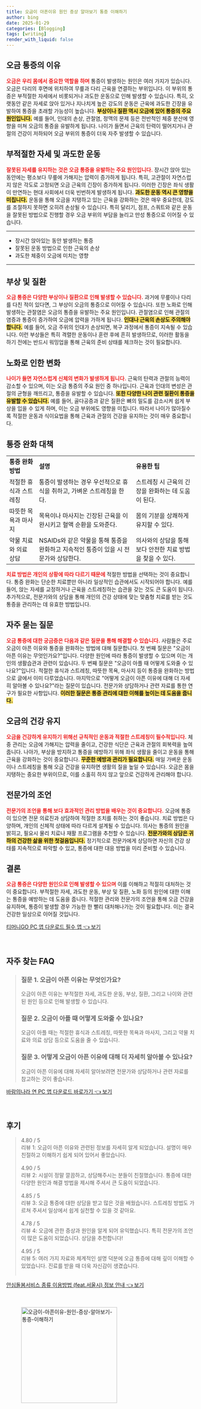 ```yaml
---
title: 오금이 아픈이유 원인 증상 알아보기 통증 이해하기
author: bing
date: 2025-01-29
categories: [Blogging]
tags: [writing]
render_with_liquid: false
---
```



<h2 id='오금_통증의_이유'>오금 통증의 이유</h2>

<p><b><span style="color: #ee2323;">오금은 우리 몸에서 중요한 역할을 하며</span></b> 통증이 발생하는 원인은 여러 가지가 있습니다. 오금은 다리의 후면에 위치하여 무릎과 다리 근육을 연결하는 부위입니다. 이 부위의 통증은 부적절한 자세에서 비롯되거나 과도한 운동으로 인해 발생할 수 있습니다. 특히, 오랫동안 같은 자세로 앉아 있거나 지나치게 높은 강도의 운동은 근육에 과도한 긴장을 유발하여 통증을 초래할 가능성이 높습니다. <b><span style="background-color: #ffe066;">부상이나 질환 역시 오금에 있어 통증의 주요 원인입니다.</span></b> 예를 들어, 인대의 손상, 관절염, 정맥의 문제 등은 전반적인 체중 분산에 영향을 미쳐 오금의 통증을 유발하게 됩니다. 나이가 들면서 근육의 탄력이 떨어지거나 관절의 건강이 저하되어 오금 부위의 통증이 더욱 자주 발생할 수 있습니다.</p>

<h2 id='부적절한_자세와_과도한_운동'>부적절한 자세 및 과도한 운동</h2>

<p><b><span style="color: #ee2323;">잘못된 자세를 유지하는 것은 오금 통증을 유발하는 주요 원인입니다.</span></b> 장시간 앉아 있는 동안에는 평소보다 무릎에 가해지는 압력이 증가하게 됩니다. 특히, 고관절이 자연스럽지 않은 각도로 고정되면 오금 근육의 긴장이 증가하게 됩니다. 이러한 긴장은 좌식 생활이 만연하는 현대 사회에서 더욱 빈번하게 발생하게 됩니다. <b><span style="background-color: #ffe066;">과도한 운동 역시 큰 영향을 미칩니다.</span></b> 운동을 통해 오금을 지탱하고 있는 근육을 강화하는 것은 매우 중요한데, 강도를 조절하지 못하면 오히려 손상될 수 있습니다. 특히 달리기, 점프, 스쿼트와 같은 운동을 잘못된 방법으로 진행할 경우 오금 부위의 부담을 늘리고 만성 통증으로 이어질 수 있습니다.</p>

<hr />

<ul>
    <li>장시간 앉아있는 동안 발생하는 통증</li>
    <li>잘못된 운동 방법으로 인한 근육의 손상</li>
    <li>과도한 체중이 오금에 미치는 영향</li>
</ul>

<hr />

<h2 id='부상과_질환'>부상 및 질환</h2>

<p><b><span style="color: #ee2323;">오금 통증은 다양한 부상이나 질환으로 인해 발생할 수 있습니다.</span></b> 과거에 무릎이나 다리를 다친 적이 있다면, 그 부상이 오금의 통증으로 이어질 수 있습니다. 또한 노화로 인해 발생하는 관절염은 오금의 통증을 유발하는 주요 원인입니다. 관절염으로 인해 관절의 염증과 통증이 증가하여 오금에 압력을 가하게 됩니다. <b><span style="background-color: #ffe066;">인대나 근육의 손상도 주의해야 합니다.</span></b> 예를 들어, 오금 주위의 인대가 손상되면, 복구 과정에서 통증이 지속될 수 있습니다. 이런 부상들은 특히 격렬한 운동이나 훈련 후에 흔히 발생하므로, 이러한 활동을 하기 전에는 반드시 워밍업을 통해 근육의 준비 상태를 체크하는 것이 필요합니다.</p>

<h2 id='노화로_인한_변화'>노화로 인한 변화</h2>

<p><b><span style="color: #ee2323;">나이가 들면 자연스럽게 신체의 변화가 발생하게 됩니다.</span></b> 근육의 탄력과 관절의 능력이 감소할 수 있으며, 이는 오금 통증의 주요 원인 중 하나입니다. 근육과 인대의 변성은 관절의 균형을 깨뜨리고, 통증을 유발할 수 있습니다. <b><span style="background-color: #ffe066;">또한 다양한 나이 관련 질환이 통증을 유발할 수 있습니다.</span></b> 예를 들어, 골다공증과 같은 질환은 뼈의 밀도를 감소시켜 쉽게 부상을 입을 수 있게 하며, 이는 오금 부위에도 영향을 미칩니다. 따라서 나이가 많아질수록 적절한 운동과 식이요법을 통해 근육과 관절의 건강을 유지하는 것이 매우 중요합니다.</p>

<h2 id='통증_완화_대책'>통증 완화 대책</h2>

<table>
    <tr>
        <td><b>통증 완화 방법</b></td>
        <td><b>설명</b></td>
        <td><b>유용한 팁</b></td>
    </tr>
    <tr>
        <td>적절한 휴식과 스트레칭</td>
        <td>통증이 발생하는 경우 우선적으로 휴식을 취하고, 가벼운 스트레칭을 한다.</td>
        <td>스트레칭 시 근육의 긴장을 완화하는 데 도움이 된다.</td>
    </tr>
    <tr>
        <td>따뜻한 목욕과 마사지</td>
        <td>목욕이나 마사지는 긴장된 근육을 이완시키고 혈액 순환을 도와준다.</td>
        <td>몸의 기분을 상쾌하게 유지할 수 있다.</td>
    </tr>
    <tr>
        <td>약물 치료와 의료 상담</td>
        <td>NSAIDs와 같은 약물을 통해 통증을 완화하고 지속적인 통증이 있을 시 전문가와 상담한다.</td>
        <td>의사와의 상담을 통해 보다 안전한 치료 방법을 찾을 수 있다.</td>
    </tr>
</table>

<p><b><span style="color: #ee2323;">치료 방법은 개인의 상황에 따라 다르기 때문에</span></b> 적절한 방법을 선택하는 것이 중요합니다. 통증 완화는 단순한 치료뿐만 아니라 일상적인 습관에서도 시작되어야 합니다. 예를 들어, 앉는 자세를 교정하거나 근육을 스트레칭하는 습관을 갖는 것도 큰 도움이 됩니다. 추가적으로, 전문가와의 상담을 통해 개인의 건강 상태에 맞는 맞춤형 치료를 받는 것도 통증을 관리하는 데 유효한 방법입니다.</p>

<h2 id='자주_묻는_질문'>자주 묻는 질문</h2>

<p><b><span style="color: #ee2323;">오금 통증에 대한 궁금증은 다음과 같은 질문을 통해 해결할 수 있습니다.</span></b> 사람들은 주로 오금이 아픈 이유와 통증을 완화하는 방법에 대해 질문합니다. 첫 번째 질문은 "오금이 아픈 이유는 무엇인가요?"입니다. 다양한 원인에 따라 통증이 발생할 수 있으며 이는 개인의 생활습관과 관련이 있습니다. 두 번째 질문은 "오금이 아플 때 어떻게 도와줄 수 있나요?"입니다. 적절한 휴식과 스트레칭, 따뜻한 목욕, 마사지 등이 통증을 완화하는 방법으로 글에서 이미 다루었습니다. 마지막으로 "어떻게 오금이 아픈 이유에 대해 더 자세히 알아볼 수 있나요?"라는 질문이 있습니다. 전문가와 상담하거나 관련 자료를 통한 연구가 필요한 사항입니다. <b><span style="background-color: #ffe066;">이러한 질문은 통증 관리에 대한 이해를 높이는 데 도움을 줍니다.</span></b></p>

<h2 id='오금의_건강_유지'>오금의 건강 유지</h2>

<p><b><span style="color: #ee2323;">오금을 건강하게 유지하기 위해선 규칙적인 운동과 적절한 스트레칭이 필수적입니다.</span></b> 체중 관리는 오금에 가해지는 압력을 줄이고, 건강한 식단은 근육과 관절의 회복력을 높여줍니다. 나아가, 부상을 방지하고 통증을 예방하기 위해 좌식 생활을 줄이고 운동을 통해 근육을 강화하는 것이 중요합니다. <b><span style="background-color: #ffe066;">꾸준한 예방과 관리가 필요합니다.</span></b> 매일 가벼운 운동이나 스트레칭을 통해 오금 건강을 유지하면 생활의 질을 높일 수 있습니다. 오금은 몸을 지탱하는 중요한 부위이므로, 이를 소홀히 하지 않고 앞으로 건강하게 관리해야 합니다.</p>

<h2 id='전문가의_조언'>전문가의 조언</h2>

<p><b><span style="color: #ee2323;">전문가의 조언을 통해 보다 효과적인 관리 방법을 배우는 것이 중요합니다.</span></b> 오금에 통증이 있으면 전문 의료진과 상담하여 적절한 조치를 취하는 것이 좋습니다. 치료 방법은 다양하며, 개인의 신체적 상태에 따라 다르게 설계될 수 있습니다. 의사는 통증의 원인을 밝히고, 필요시 물리 치료나 재활 프로그램을 추천할 수 있습니다. <b><span style="background-color: #ffe066;">전문가와의 상담은 귀하의 건강한 삶을 위한 첫걸음입니다.</span></b> 정기적으로 전문가에게 상담하면 자신의 건강 상태를 지속적으로 파악할 수 있고, 통증에 대한 대응 방법을 미리 준비할 수 있습니다.</p>

<h2 id='결론'>결론</h2>

<p><b><span style="color: #ee2323;">오금 통증은 다양한 원인으로 인해 발생할 수 있으며</span></b> 이를 이해하고 적절히 대처하는 것이 중요합니다. 부적절한 자세, 과도한 운동, 부상 및 질환, 노화 등의 원인에 대한 이해는 통증을 예방하는 데 도움을 줍니다. 적절한 관리와 전문가의 조언을 통해 오금 건강을 유지하며, 통증이 발생할 경우 가능한 한 빨리 대처해나가는 것이 필요합니다. 이는 결국 건강한 일상으로 이어질 것입니다.</p>


<p><a class="click-button" title="티머니GO PC 앱 다운로드 필수 앱" href="https://greenforu.github.io/posts/%ED%8B%B0%EB%A8%B8%EB%8B%88GO-PC-%EC%95%B1-%EB%8B%A4%EC%9A%B4%EB%A1%9C%EB%93%9C-%ED%95%84%EC%88%98-%EC%95%B1/" rel="dofollow">티머니GO PC 앱 다운로드 필수 앱 👈 보기</a></p><br>
<h2 id='자주_찾는_FAQ'>자주 찾는 FAQ</h2>
<div itemscope="" itemtype="https://schema.org/FAQPage"> 
<blockquote> 
<div itemscope="" itemprop="mainEntity" itemtype="https://schema.org/Question"> 
<h3 itemprop="name">질문 1. 오금이 아픈 이유는 무엇인가요?</h3> 
<div itemscope="" itemprop="acceptedAnswer" itemtype="https://schema.org/Answer"> 
<span itemprop="text"> 
<p>오금이 아픈 이유는 부적절한 자세, 과도한 운동, 부상, 질환, 그리고 나이와 관련된 원인 등으로 인해 발생할 수 있습니다.</p> 
</span> 
</div> 
</div> 

<div itemscope="" itemprop="mainEntity" itemtype="https://schema.org/Question"> 
<h3 itemprop="name">질문 2. 오금이 아플 때 어떻게 도와줄 수 있나요?</h3> 
<div itemscope="" itemprop="acceptedAnswer" itemtype="https://schema.org/Answer"> 
<span itemprop="text"> 
<p>오금이 아플 때는 적절한 휴식과 스트레칭, 따뜻한 목욕과 마사지, 그리고 약물 치료와 의료 상담 등으로 도움을 줄 수 있습니다.</p> 
</span> 
</div> 
</div> 

<div itemscope="" itemprop="mainEntity" itemtype="https://schema.org/Question"> 
<h3 itemprop="name">질문 3. 어떻게 오금이 아픈 이유에 대해 더 자세히 알아볼 수 있나요?</h3> 
<div itemscope="" itemprop="acceptedAnswer" itemtype="https://schema.org/Answer"> 
<span itemprop="text"> 
<p>오금이 아픈 이유에 대해 자세히 알아보려면 전문가와 상담하거나 관련 자료를 참고하는 것이 좋습니다.</p> 
</span> 
</div> 
</div> 
</blockquote> 
</div>
<p><a class="click-button" title="바람의나라 연 PC 앱 다운로드 바로가기" href="https://greenforu.github.io/posts/%EB%B0%94%EB%9E%8C%EC%9D%98%EB%82%98%EB%9D%BC-%EC%97%B0-PC-%EC%95%B1-%EB%8B%A4%EC%9A%B4%EB%A1%9C%EB%93%9C-%EB%B0%94%EB%A1%9C%EA%B0%80%EA%B8%B0/" rel="dofollow">바람의나라 연 PC 앱 다운로드 바로가기 👈 보기</a></p><br>
<h2 id='후기'>후기</h2>
<div itemscope itemtype="https://schema.org/Product">
  <blockquote>
  <div itemprop="review" itemscope itemtype="https://schema.org/Review">
      <div itemprop="reviewRating" itemscope itemtype="https://schema.org/Rating"> <span itemprop="ratingValue">4.80</span> / <span itemprop="bestRating">5</span> </div>
      <span itemprop="reviewBody">리뷰 1: 오금이 아픈 이유와 관련된 정보를 자세히 알게 되었습니다. 설명이 매우 친절하고 이해하기 쉽게 되어 있어서 좋았습니다.</span>
  </div>
  <br>
  <div itemprop="review" itemscope itemtype="https://schema.org/Review">
      <div itemprop="reviewRating" itemscope itemtype="https://schema.org/Rating"> <span itemprop="ratingValue">4.90</span> / <span itemprop="bestRating">5</span> </div>
      <span itemprop="reviewBody">리뷰 2: 시설이 정말 깔끔하고, 상담해주시는 분들이 친절했습니다. 통증에 대한 다양한 원인과 해결 방법을 제시해 주셔서 큰 도움이 되었습니다.</span>
  </div>
  <br>
  <div itemprop="review" itemscope itemtype="https://schema.org/Review">
      <div itemprop="reviewRating" itemscope itemtype="https://schema.org/Rating"> <span itemprop="ratingValue">4.85</span> / <span itemprop="bestRating">5</span> </div>
      <span itemprop="reviewBody">리뷰 3: 오금 통증에 대한 상담을 받고 많은 것을 배웠습니다. 스트레칭 방법도 가르쳐 주셔서 일상에서 쉽게 실천할 수 있을 것 같아요.</span>
  </div>
  <br>
  <div itemprop="review" itemscope itemtype="https://schema.org/Review">
      <div itemprop="reviewRating" itemscope itemtype="https://schema.org/Rating"> <span itemprop="ratingValue">4.78</span> / <span itemprop="bestRating">5</span> </div>
      <span itemprop="reviewBody">리뷰 4: 오금에 관한 증상과 원인을 알게 되어 유익했습니다. 특히 전문가의 조언이 많은 도움이 되었습니다. 상담을 추천합니다!</span>
  </div>
  <br>
  <div itemprop="review" itemscope itemtype="https://schema.org/Review">
      <div itemprop="reviewRating" itemscope itemtype="https://schema.org/Rating"> <span itemprop="ratingValue">4.95</span> / <span itemprop="bestRating">5</span> </div>
      <span itemprop="reviewBody">리뷰 5: 여러 가지 자료와 체계적인 설명 덕분에 오금 통증에 대해 깊이 이해할 수 있었습니다. 진료를 받을 때 더욱 자신감이 생겼습니다.</span>
  </div>
  <br>
  </blockquote>
</div>
<p><a class="click-button" title="안심돌봄서비스 종류 이용방법 (feat.서울시) 정보 안내" href="https://greenforu.github.io/posts/%EC%95%88%EC%8B%AC%EB%8F%8C%EB%B4%84%EC%84%9C%EB%B9%84%EC%8A%A4-%EC%A2%85%EB%A5%98-%EC%9D%B4%EC%9A%A9%EB%B0%A9%EB%B2%95-(feat.%EC%84%9C%EC%9A%B8%EC%8B%9C)-%EC%A0%95%EB%B3%B4-%EC%95%88%EB%82%B4/" rel="dofollow">안심돌봄서비스 종류 이용방법 (feat.서울시) 정보 안내 👈 보기</a></p><br>
<figure class="image"><img src="https://greenforu.github.io/assets/img/thumbnail/오금이-아픈이유-원인-증상-알아보기-통증-이해하기.webp" alt="오금이-아픈이유-원인-증상-알아보기-통증-이해하기" width="256" height="256"></figure>